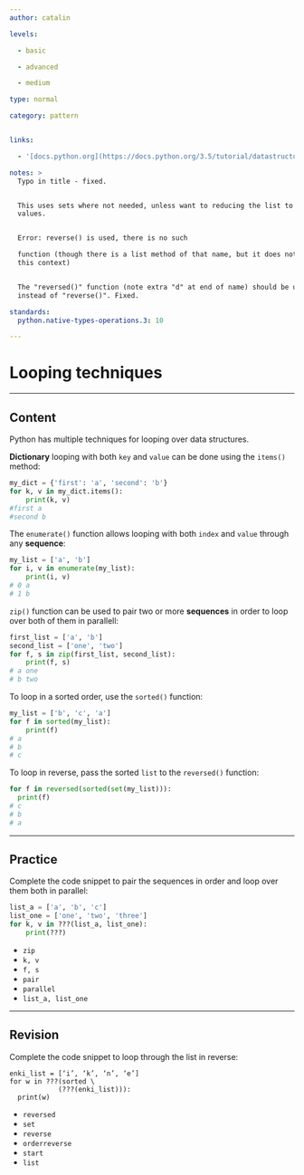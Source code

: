 ```yaml
---
author: catalin

levels:

  - basic

  - advanced

  - medium

type: normal

category: pattern


links:

  - '[docs.python.org](https://docs.python.org/3.5/tutorial/datastructures.html#looping-techniques){website}'

notes: >
  Typo in title - fixed.


  This uses sets where not needed, unless want to reducing the list to unique
  values.


  Error: reverse() is used, there is no such

  function (though there is a list method of that name, but it does not work in
  this context)


  The "reversed()" function (note extra "d" at end of name) should be used
  instead of "reverse()". Fixed.

standards:
  python.native-types-operations.3: 10

---
```


# Looping techniques

---

## Content

Python has multiple techniques for looping over data structures.

**Dictionary** looping with both `key` and `value` can be done using the `items()` method:

```python
my_dict = {'first': 'a', 'second': 'b'}
for k, v in my_dict.items():
    print(k, v)
#first a
#second b
```

The `enumerate()` function allows looping with both `index` and `value` through any **sequence**:

```python
my_list = ['a', 'b']
for i, v in enumerate(my_list):
    print(i, v)
# 0 a
# 1 b
```

`zip()` function can be used to pair two or more **sequences** in order to loop over both of them in parallell:

```python
first_list = ['a', 'b']
second_list = ['one', 'two']
for f, s in zip(first_list, second_list):
    print(f, s)
# a one
# b two
```

To loop in a sorted order, use the `sorted()` function:

```python
my_list = ['b', 'c', 'a']
for f in sorted(my_list):
    print(f)
# a
# b
# c
```

To loop in reverse, pass the sorted `list` to the `reversed()` function:

```python
for f in reversed(sorted(set(my_list))):
  print(f)
# c
# b
# a
```

---

## Practice

Complete the code snippet to pair the sequences in order and loop over them both in parallel:

```python
list_a = ['a', 'b', 'c']
list_one = ['one', 'two', 'three']
for k, v in ???(list_a, list_one):
    print(???)
```

- `zip`
- `k, v`
- `f, s`
- `pair`
- `parallel`
- `list_a, list_one`

---

## Revision

Complete the code snippet to loop through the list in reverse:

```
enki_list = [‘i’, ‘k’, ‘n’, ‘e’]
for w in ???(sorted \
            (???(enki_list))):
  print(w)
```

- `reversed`
- `set`
- `reverse`
- `orderreverse`
- `start`
- `list`
